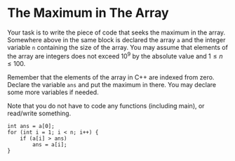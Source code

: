 # The Maximum in The Array
Your task is to write the piece of code that seeks the maximum in the array.
Somewhere above in the same block is declared the array `a` and the integer 
variable `n` containing the size of the array. You may assume that elements 
of the array are integers does not exceed $10^9$ by the absolute value and
$1 \leq n \leq 100$.

Remember that the elements of the array in C++ are indexed from zero.
Declare the variable `ans` and put the maximum in there. You may declare
some more variables if needed.

Note that you do not have to code any functions (including main), or read/write something.

```lang=C
int ans = a[0];
for (int i = 1; i < n; i++)	{
	if (a[i] > ans)
    	ans = a[i];
}
```